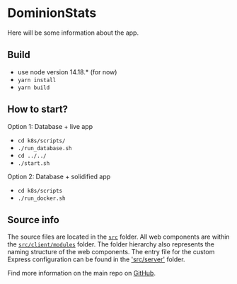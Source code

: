 # DominionStats

Here will be some information about the app.

## Build

- use node version 14.18.* (for now)
- `yarn install`
- `yarn build`

## How to start?

Option 1: Database + live app
- `cd k8s/scripts/`
- `./run_database.sh`
- `cd ../../`
- `./start.sh`

Option 2: Database + solidified app
- `cd k8s/scripts`
- `./run_docker.sh`

## Source info
The source files are located in the [`src`](./src) folder. All web components are within the [`src/client/modules`](./src/modules) folder. The folder hierarchy also represents the naming structure of the web components. The entry file for the custom Express configuration can be found in the ['src/server'](./src/server) folder.

Find more information on the main repo on [GitHub](https://github.com/muenzpraeger/create-lwc-app).
